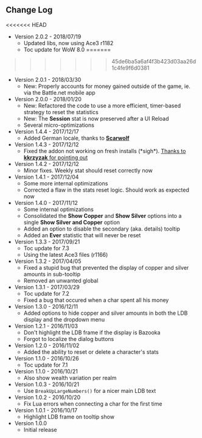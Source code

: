 ## Change Log

<<<<<<< HEAD
* Version 2.0.2 - 2018/07/19
	* Updated libs, now using Ace3 r1182
	* Toc update for WoW 8.0
=======
>>>>>>> 45de6ba5a6af4f3b423d03aa26d1c4fe9f6d0381
* Version 2.0.1 - 2018/03/30
	* New: Properly accounts for money gained outside of the game, ie. via the Battle.net mobile app
* Version 2.0.0 - 2018/01/20
	* New: Refactored the code to use a more efficient, timer-based strategy to reset the statistics
	* New: The **Session** stat is now preserved after a UI Reload
	* Several micro-optimizations
* Version 1.4.4 - 2017/12/17
	* Added German locale, thanks to [**Scarwolf**](https://github.com/Septh/WoW-Broker_Cash/pull/2)
* Version 1.4.3 - 2017/12/12
	* Fixed the addon not working on fresh installs (\*sigh\*). [Thanks to **kkrzyzak** for pointing out](https://github.com/Septh/WoW-Broker_Cash/issues/1)
* Version 1.4.2 - 2017/12/12
	* Minor fixes. Weekly stat should reset correctly now
* Version 1.4.1 - 2017/12/04
	* Some more internal optimizations
	* Corrected a flaw in the stats reset logic. Should work as expected now
* Version 1.4.0 - 2017/11/12
	* Some internal optimizations
	* Consolidated the **Show Copper** and **Show Silver** options into a single **Show Silver and Copper** option
	* Added an option to disable the secondary (aka. details) tooltip
	* Added an **Ever** statistic that will never be reset
* Version 1.3.3 - 2017/09/21
	* Toc update for 7.3
	* Using the latest Ace3 files (r1166)
* Version 1.3.2 - 2017/04/05
	* Fixed a stupid bug that prevented the display of copper and silver amounts in sub-tooltip
	* Removed an unwanted global
* Version 1.3.1 - 2017/03/29
	* Toc update for 7.2
	* Fixed a bug that occured when a char spent all his money
* Version 1.3.0 - 2016/12/11
	* Added options to hide copper and silver amounts in both the LDB display and the dropdown menu
* Version 1.2.1 - 2016/11/03
	* Don't highlight the LDB frame if the display is Bazooka
	* Forgot to localize the dialog buttons
* Version 1.2.0 - 2016/11/02
	* Added the ability to reset or delete a character's stats
* Version 1.1.0 - 2016/10/26
	* Toc update for 7.1
* Version 1.1.0 - 2016/10/21
	* Also show wealth variation per realm
* Version 1.0.3 - 2016/10/21
	* Use `BreakUpLargeNumbers()` for a nicer main LDB text
* Version 1.0.2 - 2016/10/20
	* Fix Lua errors when connecting a char for the first time
* Version 1.0.1 - 2016/10/17
	* Highlight LDB frame on tooltip show
* Version 1.0.0
	* Initial release
